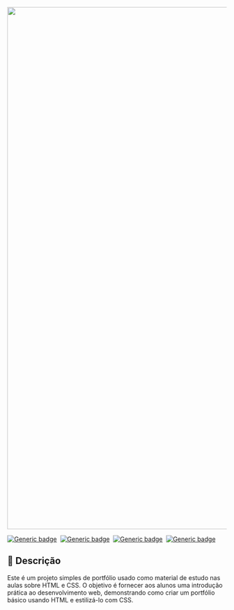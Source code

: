 <p align="center">
  <img src="https://github.com/jessiferreira/portfolio-html-css-aula/assets/121064773/bb45ece7-1d7c-46b3-8121-aa065311ec5d" width="1200px">
</p>

[![Generic badge](https://img.shields.io/badge/Linguagem-CSS-C2078F.svg)](https://shields.io/)&nbsp;
[![Generic badge](https://img.shields.io/badge/Tecnologia-HTML-C2078F.svg)](https://shields.io/)&nbsp;
[![Generic badge](https://img.shields.io/badge/IDE-VSCode-C2078F.svg)](https://shields.io/)&nbsp;
[![Generic badge](https://img.shields.io/badge/Status-Concluído-C2078F.svg)](https://shields.io/)

## 📖 Descrição

Este é um projeto simples de portfólio usado como material de estudo nas aulas sobre HTML e CSS. O objetivo é fornecer aos alunos uma introdução prática ao desenvolvimento web, demonstrando como criar um portfólio básico usando HTML e estilizá-lo com CSS.
